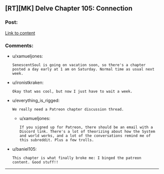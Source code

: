 ## [RT][MK] Delve Chapter 105: Connection

### Post:

[Link to content](https://www.royalroad.com/fiction/25225/delve/chapter/529229/105-connection)

### Comments:

- u/xamueljones:
  ```
  SenescentSoul is going on vacation soon, so there's a chapter posted a day early at 1 am on Saturday. Normal time as usual next week.
  ```

- u/ironistkraken:
  ```
  Okay that was cool, but now I just have to wait a week.
  ```

- u/everything_is_rigged:
  ```
  We really need a Patreon chapter discussion thread.
  ```

  - u/xamueljones:
    ```
    If you signed up for Patreon, there should be an email with a Discord link. There's a lot of theorizing about how the System and world works, and a lot of the conversations remind me of this subreddit. Plus a few trolls.
    ```

- u/baniel105:
  ```
  This chapter is what finally broke me: I binged the patreon content. Good stuff!!
  ```

---

